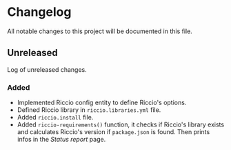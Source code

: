 # Changelog

All notable changes to this project will be documented in this file.

## Unreleased

Log of unreleased changes.

### Added

- Implemented Riccio config entity to define Riccio's options.
- Defined Riccio library in `riccio.libraries.yml` file.
- Added `riccio.install` file.
- Added `riccio-requirements()` function, it checks if Riccio's library exists
and calculates Riccio's version if `package.json` is found. Then prints infos
in the *Status report* page.
